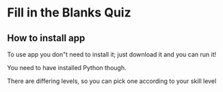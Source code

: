 # Fill in the Blanks Quiz
## How to install app
To use app you don"t need to install it; just download it and you can run it! 

You need to have installed Python though.

There are differing levels, so you can pick one according to your skill level
